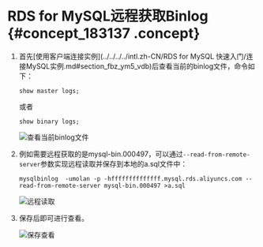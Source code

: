 # RDS for MySQL远程获取Binlog {#concept_183137 .concept}

1.  首先[使用客户端连接实例](../../../../intl.zh-CN/RDS for MySQL 快速入门/连接MySQL实例.md#section_fbz_ym5_vdb)后查看当前的binlog文件，命令如下：

    ``` {#codeblock_foz_t00_ku7}
    show master logs;
    ```

    或者

    ``` {#codeblock_8t9_xz8_n4u}
    show binary logs;
    ```

    ![查看当前binlog文件](http://static-aliyun-doc.oss-cn-hangzhou.aliyuncs.com/assets/img/8289/155618373345484_zh-CN.png)

2.  例如需要远程获取的是mysql-bin.000497，可以通过`--read-from-remote-server`参数实现远程读取并保存到本地的a.sql文件中：

    ``` {#codeblock_62c_e6x_u1y}
    mysqlbinlog  -umolan -p -hffffffffffffff.mysql.rds.aliyuncs.com --read-from-remote-server mysql-bin.000497 >a.sql
    ```

    ![远程读取](http://static-aliyun-doc.oss-cn-hangzhou.aliyuncs.com/assets/img/8289/155618373445486_zh-CN.png)

3.  保存后即可进行查看。

    ![保存查看](http://static-aliyun-doc.oss-cn-hangzhou.aliyuncs.com/assets/img/8289/155618373445487_zh-CN.png)


